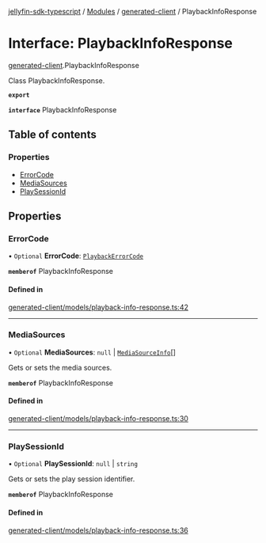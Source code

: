 [jellyfin-sdk-typescript](../README.md) / [Modules](../modules.md) / [generated-client](../modules/generated_client.md) / PlaybackInfoResponse

# Interface: PlaybackInfoResponse

[generated-client](../modules/generated_client.md).PlaybackInfoResponse

Class PlaybackInfoResponse.

**`export`**

**`interface`** PlaybackInfoResponse

## Table of contents

### Properties

- [ErrorCode](generated_client.PlaybackInfoResponse.md#errorcode)
- [MediaSources](generated_client.PlaybackInfoResponse.md#mediasources)
- [PlaySessionId](generated_client.PlaybackInfoResponse.md#playsessionid)

## Properties

### ErrorCode

• `Optional` **ErrorCode**: [`PlaybackErrorCode`](../enums/generated_client.PlaybackErrorCode.md)

**`memberof`** PlaybackInfoResponse

#### Defined in

[generated-client/models/playback-info-response.ts:42](https://github.com/thornbill/jellyfin-sdk-typescript/blob/c0c5b18/src/generated-client/models/playback-info-response.ts#L42)

___

### MediaSources

• `Optional` **MediaSources**: ``null`` \| [`MediaSourceInfo`](generated_client.MediaSourceInfo.md)[]

Gets or sets the media sources.

**`memberof`** PlaybackInfoResponse

#### Defined in

[generated-client/models/playback-info-response.ts:30](https://github.com/thornbill/jellyfin-sdk-typescript/blob/c0c5b18/src/generated-client/models/playback-info-response.ts#L30)

___

### PlaySessionId

• `Optional` **PlaySessionId**: ``null`` \| `string`

Gets or sets the play session identifier.

**`memberof`** PlaybackInfoResponse

#### Defined in

[generated-client/models/playback-info-response.ts:36](https://github.com/thornbill/jellyfin-sdk-typescript/blob/c0c5b18/src/generated-client/models/playback-info-response.ts#L36)
